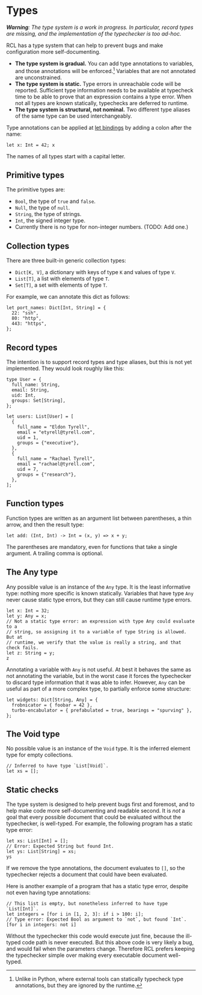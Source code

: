 # Types

_**Warning**: The type system is a work in progress. In particular, record types
are missing, and the implementation of the typechecker is too ad-hoc._

RCL has a type system that can help to prevent bugs and make configuration more
self-documenting.

 * **The type system is gradual.** You can add type annotations to variables,
   and those annotations will be enforced.[^1] Variables that are not annotated
   are unconstrained.
 * **The type system is static.** Type errors in unreachable code will be
   reported. Sufficient type information needs to be available at typecheck time
   to be able to prove that an expression contains a type error. When not all
   types are known statically, typechecks are deferred to runtime.
 * **The type system is structural, not nominal.** Two different type aliases of
   the same type can be used interchangeably.

[^1]: Unlike in Python, where external tools can statically typecheck type
      annotations, but they are ignored by the runtime.

Type annotations can be applied at [let bindings](syntax.md#let-bindings) by
adding a colon after the name:

```rcl
let x: Int = 42; x
```

The names of all types start with a capital letter.

## Primitive types

The primitive types are:

 * `Bool`, the type of `true` and `false`.
 * `Null`, the type of `null`.
 * `String`, the type of strings.
 * `Int`, the signed integer type.
 * Currently there is no type for non-integer numbers. (TODO: Add one.)

## Collection types

There are three built-in generic collection types:

 * `Dict[K, V]`, a dictionary with keys of type `K` and values of type `V`.
 * `List[T]`, a list with elements of type `T`.
 * `Set[T]`, a set with elements of type `T`.

For example, we can annotate this dict as follows:

```rcl
let port_names: Dict[Int, String] = {
  22: "ssh",
  80: "http",
  443: "https",
};
```

## Record types

The intention is to support record types and type aliases, but this is not yet
implemented. They would look roughly like this:

```rcl
type User = {
  full_name: String,
  email: String,
  uid: Int,
  groups: Set[String],
};

let users: List[User] = [
  {
    full_name = "Eldon Tyrell",
    email = "etyrell@tyrell.com",
    uid = 1,
    groups = {"executive"},
  },
  {
    full_name = "Rachael Tyrell",
    email = "rachael@tyrell.com",
    uid = 7,
    groups = {"research"},
  },
];
```

## Function types

Function types are written as an argument list between parentheses, a thin
arrow, and then the result type:

```rcl
let add: (Int, Int) -> Int = (x, y) => x + y;
```

The parentheses are mandatory, even for functions that take a single argument.
A trailing comma is optional.

## The Any type

Any possible value is an instance of the `Any` type. It is the least informative
type: nothing more specific is known statically. Variables that have type `Any`
never cause static type errors, but they can still cause runtime type errors.

```rcl
let x: Int = 32;
let y: Any = x;
// Not a static type error: an expression with type Any could evaluate to a
// string, so assigning it to a variable of type String is allowed. But at
// runtime, we verify that the value is really a string, and that check fails.
let z: String = y;
z
```

Annotating a variable with `Any` is not useful. At best it behaves the same
as not annotating the variable, but in the worst case it forces the typechecker
to discard type information that it was able to infer. However, `Any` can be
useful as part of a more complex type, to partially enforce some structure:

```rcl
let widgets: Dict[String, Any] = {
  frobnicator = { foobar = 42 },
  turbo-encabulator = { prefabulated = true, bearings = "spurving" },
};
```

## The Void type

No possible value is an instance of the `Void` type. It is the inferred element
type for empty collections.

```rcl
// Inferred to have type `List[Void]`.
let xs = [];
```

## Static checks

The type system is designed to help prevent bugs first and foremost, and to help
make code more self-documenting and readable second. It is _not_ a goal that
every possible document that could be evaluated without the typechecker, is
well-typed. For example, the following program has a static type error:

```rcl
let xs: List[Int] = [];
// Error: Expected String but found Int.
let ys: List[String] = xs;
ys
```

If we remove the type annotations, the document evaluates to `[]`, so the
typechecker rejects a document that could have been evaluated.

Here is another example of a program that has a static type error, despite
not even having type annotations:

```rcl
// This list is empty, but nonetheless inferred to have type `List[Int]`.
let integers = [for i in [1, 2, 3]: if i > 100: i];
// Type error: Expected Bool as argument to `not`, but found `Int`.
[for i in integers: not i]
```

Without the typechecker this code would execute just fine, because the
ill-typed code path is never executed. But this above code is very likely a bug,
and would fail when the parameters change. Therefore <abbr>RCL</abbr> prefers
keeping the typechecker simple over making every executable document well-typed.
